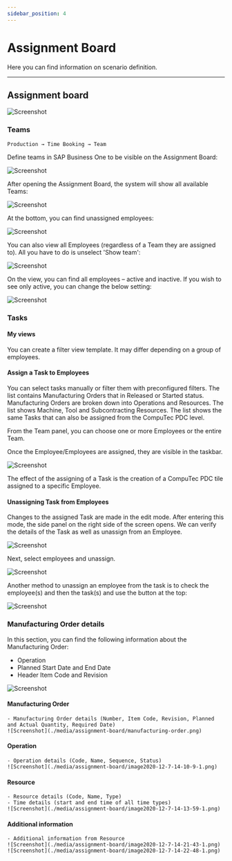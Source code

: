 ```yaml
---
sidebar_position: 4
---
```


# Assignment Board

Here you can find information on scenario definition.

---

## Assignment board

![Screenshot](./media/assignment-board/image2020-11-18-10-34-36.png)

### Teams

``Production → Time Booking → Team``

Define teams in SAP Business One to be visible on the Assignment Board:

![Screenshot](./media/assignment-board/image2020-11-18-10-35-29.png)

After opening the Assignment Board, the system will show all available Teams:

![Screenshot](./media/assignment-board/image2021-3-31-11-4-39.png)

At the bottom, you can find unassigned employees:

![Screenshot](./media/assignment-board/image2021-3-31-11-10-23.png)

You can also view all Employees (regardless of a Team they are assigned to). All you have to do is unselect 'Show team':

![Screenshot](./media/assignment-board/image2021-3-31-11-5-46.png)

On the view, you can find all employees – active and inactive. If you wish to see only active, you can change the below setting:

![Screenshot](./media/assignment-board/image2021-3-31-11-16-7.png)

### Tasks

#### My views

You can create a filter view template. It may differ depending on a group of employees.

#### Assign a Task to Employees

You can select tasks manually or filter them with preconfigured filters. The list contains Manufacturing Orders that in Released or Started status. Manufacturing Orders are broken down into Operations and Resources. The list shows Machine, Tool and Subcontracting Resources. The list shows the same Tasks that can also be assigned from the CompuTec PDC level.

From the Team panel, you can choose one or more Employees or the entire Team.

Once the Employee/Employees are assigned, they are visible in the taskbar.

![Screenshot](./media/assignment-board/image2020-11-24-12-12-45.png)

The effect of the assigning of a Task is the creation of a CompuTec PDC tile assigned to a specific Employee.

#### Unassigning Task from Employees

Changes to the assigned Task are made in the edit mode. After entering this mode, the side panel on the right side of the screen opens. We can verify the details of the Task as well as unassign from an Employee.

![Screenshot](./media/assignment-board/image2020-11-24-12-20-25.png)

Next, select employees and unassign.

![Screenshot](./media/assignment-board/image2020-12-7-13-17-29.png)

Another method to unassign an employee from the task is to check the employee(s) and then the task(s) and use the button at the top:

![Screenshot](./media/assignment-board/image2021-3-31-11-20-0.png)

### Manufacturing Order details

In this section, you can find the following information about the Manufacturing Order:

- Operation
- Planned Start Date and End Date
- Header Item Code and Revision

![Screenshot](./media/assignment-board/image2020-12-7-14-0-56.png)

#### Manufacturing Order

    - Manufacturing Order details (Number, Item Code, Revision, Planned and Actual Quantity, Required Date)
    ![Screenshot](./media/assignment-board/manufacturing-order.png)

#### Operation

    - Operation details (Code, Name, Sequence, Status)
    ![Screenshot](./media/assignment-board/image2020-12-7-14-10-9-1.png)

#### Resource

    - Resource details (Code, Name, Type)
    - Time details (start and end time of all time types)
    ![Screenshot](./media/assignment-board/image2020-12-7-14-13-59-1.png)

#### Additional information

    - Additional information from Resource
    ![Screenshot](./media/assignment-board/image2020-12-7-14-21-43-1.png)
    ![Screenshot](./media/assignment-board/image2020-12-7-14-22-48-1.png)

